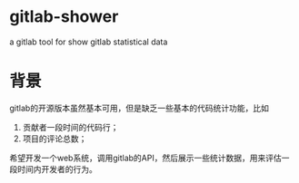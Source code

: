 # gitlab-shower
a gitlab tool for show gitlab statistical data

# 背景

gitlab的开源版本虽然基本可用，但是缺乏一些基本的代码统计功能，比如

1. 贡献者一段时间的代码行；
2. 项目的评论总数；

希望开发一个web系统，调用gitlab的API，然后展示一些统计数据，用来评估一段时间内开发者的行为。

